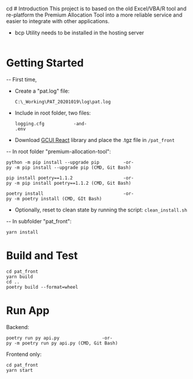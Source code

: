 cd # Introduction 
This project is to based on the old Excel/VBA/R tool and re-platform the 
Premium Allocation Tool into a more reliable service and easier to integrate with other applications.

* bcp Utility needs to be installed in the hosting server
  <br><br>


# Getting Started
-- First time, 
* Create a "pat.log" file: 
  ```
  C:\_Working\PAT_20201019\log\pat.log
  ```
* Include in root folder, two files: 
  ```
  logging.cfg           -and-
  .env
  ```

* Download [GCUI React](https://guycarp.visualstudio.com/GC%20Design%20System/_packaging?_a=feed&feed=gcui%40Local) library and place the .tgz file in `/pat_front`

-- In root folder "premium-allocation-tool":
```
python -m pip install --upgrade pip         -or-
py -m pip install --upgrade pip (CMD, Git Bash)

pip install poetry==1.1.2                   -or-
py -m pip install poetry==1.1.2 (CMD, Git Bash)

poetry install                              -or-
py -m poetry install (CMD, GIt Bash)
```
* Optionally, reset to clean state by running the script: `clean_install.sh`

-- In subfolder "pat_front":
```
yarn install
```

# Build and Test
```
cd pat_front
yarn build
cd ..
poetry build --format=wheel
```

# Run App
Backend:
```
poetry run py api.py                -or-
py -m poetry run py api.py (CMD, Git Bash)
```
Frontend only:
```
cd pat_front
yarn start
```

